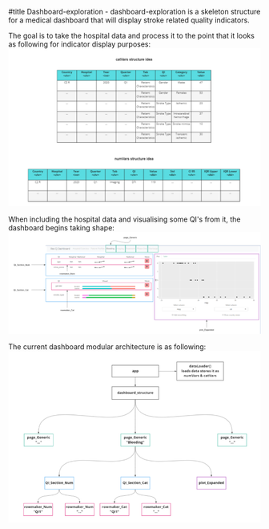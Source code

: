 #title Dashboard-exploration - 
dashboard-exploration is a skeleton structure for a medical dashboard that will display stroke related quality indicators.

The goal is to take the hospital data and process it to the point that it looks as following for indicator display purposes:
![QI Data](Images/Update02-06-22.png)

When including the hospital data and visualising some QI's from it, the dashboard begins taking shape:
![QI Real Data](Images/Update_29_06.png)

The current dashboard modular architecture is as following:
![Code Architecture](Images/Update_Arch_29_06.png)
